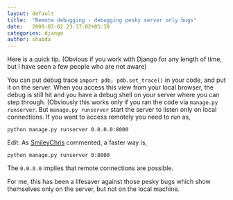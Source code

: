 ```yaml
---
layout: default
title:  "Remote debugging - debugging pesky server only bugs"
date:   2009-07-02 23:37:02+05:30
categories: django
author: shabda
---
```

Here is a quick tip. (Obvious if you work with Django for any length of time, but I have seen a few people who are not aware)

You can put debug trace `import pdb; pdb.set_trace()` in your code, and put it on the server. When you access this view from your local browser, the debug is still hit and you have a debug shell on your server where you can step through. (Obviously this works only if you ran the code via `manage.py runserver`. But `manage.py runserver` start the server to listen only on local connections. If you want to access remotely you need to run as,

    python manage.py runserver 0.0.0.0:8000

Edit: As [SmileyChris](http://tactful.co.nz/) commented, a faster way is,

    python manage.py runserver 0:8000

The `0.0.0.0` implies that remote connections are possible.

For me, this has been a lifesaver against those pesky bugs which show themselves only on the server, but not on the local machine.

